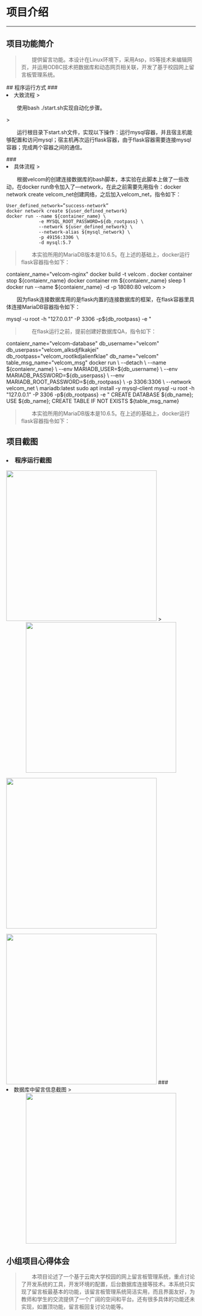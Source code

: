 # 项目介绍
---
## 项目功能简介
><p>&emsp;&emsp;提供留言功能。本设计在Linux环境下，采用Asp，llS等技术来编辑网页，并运用ODBC技术把数据库和动态网页相关联，开发了基于校园网上留言板管理系统。
</p>
## 程序运行方式
### <li>大致流程
><p>&emsp;&emsp;使用bash ./start.sh实现自动化步骤。
</p>
> <p>&emsp;&emsp;运行根目录下start.sh文件，实现以下操作：运行mysql容器，并且宿主机能够配置和访问mysql；宿主机再次运行flask容器，由于flask容器需要连接mysql容器；完成两个容器之间的通信。
</p>
### <li>具体流程
><p>&emsp;&emsp;根据velcom的创建连接数据库的bash脚本，本实验在此脚本上做了一些改动，在docker run命令加入了—network，在此之前需要先用指令：docker network create velcom_net创建网络，之后加入velcom_net，指令如下：</p>

 ```
 User_defined_network=”success-network”
 docker network create ${user_defined_network}
 docker run --name ${container_name} \
             -e MYSQL_ROOT_PASSWORD=${db_rootpass} \
             --network ${user_defined_network} \
             --network-alias ${mysql_network} \
             -p 49156:3306 \
             -d mysql:5.7
 ```

> <p>&emsp;&emsp;本实验所用的MariaDB版本是10.6.5。在上述的基础上，docker运行flask容器指令如下：
</p>
contaienr_name="velcom-nginx"
docker build -t velcom .
docker container stop ${contaienr_name}
docker container rm ${contaienr_name}
sleep 1
docker run --name ${contaienr_name} -d -p 18080:80 velcom
> <p>&emsp;&emsp;因为flask连接数据库用的是flask内置的连接数据库的框架，在flask容器里具体连接MariaDB容器指令如下：
</p>
mysql -u root -h "127.0.0.1" -P 3306 -p${db_rootpass} -e "

> <p>&emsp;&emsp;在flask运行之前，提前创建好数据库QA，指令如下：
</p>
contaienr_name="velcom-database"
db_username="velcom"
db_userpass="velcom_alksdjflkakjei"
db_rootpass="velcom_rootlkdjalienfklae"
db_name="velcom"
table_msg_name="velcom_msg"
docker run \
    --detach \
    --name ${contaienr_name} \
    --env MARIADB_USER=${db_username} \
    --env MARIADB_PASSWORD=${db_userpass} \
    --env MARIADB_ROOT_PASSWORD=${db_rootpass} \
    -p 3306:3306 \
    --network velcom_net \
    mariadb:latest
sudo apt install -y mysql-client
mysql -u root -h "127.0.0.1" -P 3306 -p${db_rootpass} -e "
CREATE DATABASE ${db_name};
 USE ${db_name};
 CREATE TABLE IF NOT EXISTS ${table_msg_name}

> <p>&emsp;&emsp;本实验所用的MariaDB版本是10.6.5。在上述的基础上，docker运行flask容器指令如下：
</p>


## 项目截图
### <li>程序运行截图
> <center>
  <img src="C:\Users\ASUS-1\Desktop\实验截图\01.png" width="400" height=""> 
  </center>
> <center>
  <img src="C:\Users\ASUS-1\Desktop\实验截图\02.png" width="400" height=""> 
  </center>

> <center>
  <img src="C:\Users\ASUS-1\Desktop\实验截图\03.png" width="400" height=""> 
  </center>

> <center>
  <img src="C:\Users\ASUS-1\Desktop\实验截图\04.png" width="400" height=""> 
  </center>
### <li>数据库中留言信息截图
> <center>
  <img src="C:\Users\ASUS-1\Desktop\实验截图\05.png" width="400" height=""> 
  </center>

## 小组项目心得体会
><p>&emsp;&emsp;本项目论述了一个基于云南大学校园的网上留言板管理系统，重点讨论了开发系统的工具，开发环境的配置，后台数据库连接等技术。本系统只实现了留言板最基本的功能，该留言板管理系统简洁实用，而且界面友好，为教师和学生的交流提供了一个广阔的空间和平台。还有很多具体的功能还未实现，如置顶功能，留言板回复讨论功能等。
</p>


